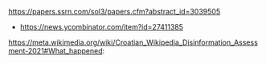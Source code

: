 https://papers.ssrn.com/sol3/papers.cfm?abstract_id=3039505
* https://news.ycombinator.com/item?id=27411385

https://meta.wikimedia.org/wiki/Croatian_Wikipedia_Disinformation_Assessment-2021#What_happened: